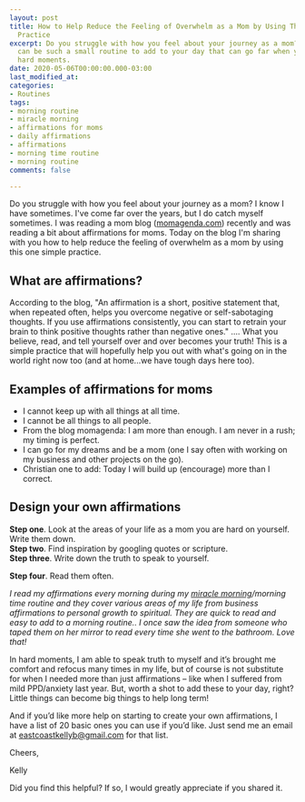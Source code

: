 ```yaml
---
layout: post
title: How to Help Reduce the Feeling of Overwhelm as a Mom by Using This One Simple
  Practice
excerpt: Do you struggle with how you feel about your journey as a mom? Affirmations
  can be such a small routine to add to your day that can go far when you are having
  hard moments.
date: 2020-05-06T00:00:00.000-03:00
last_modified_at: 
categories:
- Routines
tags:
- morning routine
- miracle morning
- affirmations for moms
- daily affirmations
- affirmations
- morning time routine
- morning routine
comments: false

---
```

Do you struggle with how you feel about your journey as a mom? I know I have sometimes. I've come far over the years, but I do catch myself sometimes. I was reading a mom blog ([momagenda.com](momagenda.com)) recently and was reading a bit about affirmations for moms. Today on the blog I'm sharing with you how to help reduce the feeling of overwhelm as a mom by using this one simple practice.

## What are affirmations?

According to the blog, "An affirmation is a short, positive statement that, when repeated often, helps you overcome negative or self-sabotaging thoughts. If you use affirmations consistently, you can start to retrain your brain to think positive thoughts rather than negative ones." .... What you believe, read, and tell yourself over and over becomes your truth! This is a simple practice that will hopefully help you out with what's going on in the world right now too (and at home...we have tough days here too).

## Examples of affirmations for moms

* I cannot keep up with all things at all time.
* I cannot be all things to all people.
* From the blog momagenda: I am more than enough. I am never in a rush; my timing is perfect.
* I can go for my dreams and be a mom (one I say often with working on my business and other projects on the go).
* Christian one to add: Today I will build up (encourage) more than I correct.

## Design your own affirmations

**Step one**. Look at the areas of your life as a mom you are hard on yourself. Write them down.  
**Step two**. Find inspiration by googling quotes or scripture.  
**Step three**. Write down the truth to speak to yourself.

**Step four**. Read them often.

_I read my affirmations every morning during my_ [_miracle morning_](https://amzn.to/398G8nw)_/morning time routine and they cover various areas of my life from business affirmations to personal growth to spiritual. They are quick to read and easy to add to a morning routine.. I once saw the idea from someone who taped them on her mirror to read every time she went to the bathroom. Love that!_

In hard moments, I am able to speak truth to myself and it’s brought me comfort and refocus many times in my life, but of course is not substitute for when I needed more than just affirmations – like when I suffered from mild PPD/anxiety last year. But, worth a shot to add these to your day, right? Little things can become big things to help long term!

And if you’d like more help on starting to create your own affirmations, I have a list of 20 basic ones you can use if you’d like. Just send me an email at [eastcoastkellyb@gmail.com](mailto:eastcoastkellyb@gmail.com) for that list.

Cheers,

Kelly

Did you find this helpful? If so, I would greatly appreciate if you shared it.